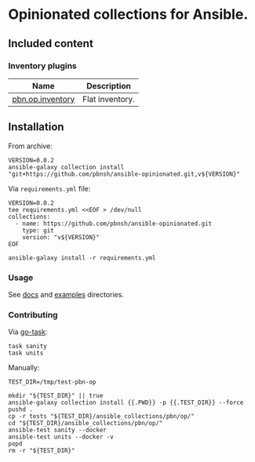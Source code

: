 # Opinionated collections for Ansible.

## Included content

### Inventory plugins

| Name                                                                                           | Description     |
|------------------------------------------------------------------------------------------------|-----------------|
| [pbn.op.inventory](https://github.com/pbnsh/ansible-opinionated/tree/master/docs/inventory.md) | Flat inventory. |


## Installation

From archive:

```
VERSION=0.0.2
ansible-galaxy collection install "git+https://github.com/pbnsh/ansible-opinionated.git,v${VERSION}"
```

Via `requirements.yml` file:

```
VERSION=0.0.2
tee requirements.yml <<EOF > /dev/null
collections:
  - name: https://github.com/pbnsh/ansible-opinionated.git
    type: git
    version: "v${VERSION}"
EOF

ansible-galaxy install -r requirements.yml
```

### Usage

See [docs](https://github.com/pbnsh/ansible-opinionated/tree/master/docs) and [examples](https://github.com/pbnsh/ansible-opinionated/tree/master/examples) directories.

### Contributing

Via [go-task](https://github.com/go-task/task):

```
task sanity
task units
```

Manually:

```
TEST_DIR=/tmp/test-pbn-op

mkdir "${TEST_DIR}" || true
ansible-galaxy collection install {{.PWD}} -p {{.TEST_DIR}} --force
pushd .
cp -r tests "${TEST_DIR}/ansible_collections/pbn/op/"
cd "${TEST_DIR}/ansible_collections/pbn/op/"
ansible-test sanity --docker
ansible-test units --docker -v
popd
rm -r "${TEST_DIR}"
```

